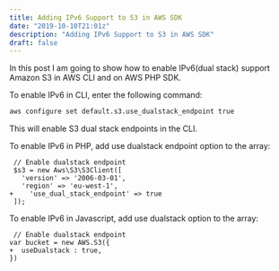 ```yaml
---
title: Adding IPv6 Support to S3 in AWS SDK
date: "2019-10-10T21:01z"
description: "Adding IPv6 Support to S3 in AWS SDK"
draft: false
---
```


In this post I am going to show how to enable IPv6(dual stack) support Amazon S3 in AWS CLI and on AWS PHP SDK.

To enable IPv6 in CLI, enter the following command:

```bash
aws configure set default.s3.use_dualstack_endpoint true
```

This will enable S3 dual stack endpoints in the CLI.

To enable IPv6 in PHP, add use dualstack endpoint option to the array:

```{diff}
 // Enable dualstack endpoint
 $s3 = new Aws\S3\S3Client([
   'version' => '2006-03-01',
   'region' => 'eu-west-1',
+    'use_dual_stack_endpoint' => true
 ]);
```

To enable IPv6 in Javascript, add use dualstack option to the array:

```{diff}
 // Enable dualstack endpoint
var bucket = new AWS.S3({
+  useDualstack : true,
})
```